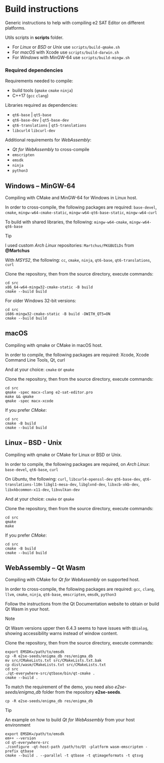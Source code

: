 # Build instructions

Generic instructions to help with compiling e2 SAT Editor on different platforms.

Utils scripts in **scripts** folder.

- For *Linux* or *BSD* or *Unix* use `scripts/build-qmake.sh`
- For *macOS* with Xcode use `scripts/build-darwin.sh`
- For *Windows* with MinGW-64 use `scripts/build-mingw.sh`


### Required dependencies

Requirements needed to compile:

- build tools (`qmake` `cmake` `ninja`)
- C++17 (`gcc` `clang`)

Libraries required as dependencies:

- `qt6-base` \| `qt5-base`
- `qt6-base-dev` \| `qt5-base-dev`
- `qt6-translations` \| `qt5-translations`
- `libcurl4` `libcurl-dev`

Additional requirements for *WebAssembly*:

- *Qt for WebAssembly* to cross-compile
- `emscripten`
- `emsdk`
- `ninja`
- `python3`


## Windows – MinGW-64

Compiling with CMake and MinGW-64 for Windows in Linux host.

In order to cross-compile, the following packages are required:
`base-devel`, `cmake`, `mingw-w64-cmake-static`, `mingw-w64-qt6-base-static`, `mingw-w64-curl`
 
To build with shared libraries, the following:
`mingw-w64-cmake`, `mingw-w64-qt6-base`

> [!TIP]
> I used custom *Arch Linux* repositories: `Martchus/PKGBUILDs` from **@Martchus**

With *MSYS2*, the following:
`cc`, `cmake`, `ninja`, `qt6-base`, `qt6-translations`, `curl`

Clone the repository, then from the source directory, execute commands:
```
cd src
x86_64-w64-mingw32-cmake-static -B build
cmake --build build
```

For older Windows 32-bit versions:
```
cd src
i686-mingw32-cmake-static -B build -DWITH_QT5=ON
cmake --build build
```


## macOS

Compiling with qmake or CMake in macOS host.

In order to compile, the following packages are required:
Xcode, Xcode Command Line Tools, Qt, curl

And at your choice:
`cmake` or `qmake`

Clone the repository, then from the source directory, execute commands:
```
cd src
qmake -spec macx-clang e2-sat-editor.pro
make && qmake
qmake -spec macx-xcode
```

If you prefer *CMake*:
```
cd src
cmake -B build
cmake --build build
```


## Linux – BSD - Unix

Compiling with qmake or CMake for Linux or BSD or Unix.

In order to compile, the following packages are required, on *Arch Linux*:
`base-devel`, `qt6-base`, `curl`

On *Ubuntu*, the following:
`curl`, `libcurl4-openssl-dev`
`qt6-base-dev`, `qt6-translations-l10n`
`libgl1-mesa-dev`, `libglvnd-dev`, `libxcb-xkb-dev`, `libxkbcommon-x11-dev`, `libvulkan-dev`

And at your choice:
`cmake` or `qmake`

Clone the repository, then from the source directory, execute commands:
```
cd src
qmake
make
```

If you prefer *CMake*:
```
cd src
cmake -B build
cmake --build build
```


## WebAssembly – Qt Wasm

Compiling with CMake for *Qt for WebAssembly* on supported host.

In order to cross-compile, the following packages are required:
`gcc`, `clang`, `llvm`, `cmake`, `ninja`, `qt6-base`, `emscripten`, `emsdk`, `python3`

Follow the instructions from the Qt Documentation website to obtain or build Qt Wasm in your host.

> [!NOTE]
> Qt Wasm versions upper then 6.4.3 seems to have issues with `QDialog`, showing accessibility warns instead of window content.

Clone the repository, then from the source directory, execute commands:
```
export EMSDK=/path/to/emsdk
cp -R e2se-seeds/enigma_db res/enigma_db
mv src/CMakeLists.txt src/CMakeLists.txt.bak
cp dist/wasm/CMakeLists.txt src/CMakeLists.txt
cd src
./qt-everywhere-src/qtbase/bin/qt-cmake .
cmake --build .
```

To match the requirement of the demo, you need also *e2se-seeds/enigma_db* folder from the repository **e2se-seeds**.
```
cp -R e2se-seeds/enigma_db res/enigma_db
```

> [!TIP]
> An example on how to build *Qt for WebAssembly* from your host environment

```
export EMSDK=/path/to/emsdk
em++ --version
cd qt-everywhere-src
./configure -qt-host-path /path/to/Qt -platform wasm-emscripten -prefix qtbase
cmake --build . --parallel -t qtbase -t qtimageformats -t qtsvg
```

